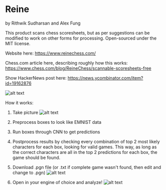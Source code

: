 # Reine
by Rithwik Sudharsan and Alex Fung

This product scans chess scoresheets, but as per suggestions can be modified to work on other forms for processing. Open-sourced under the MIT license.

Website here: https://www.reinechess.com/

Chess.com article here, describing roughly how this works: https://www.chess.com/blog/ReineChess/scannable-scoresheets-free

Show HackerNews post here: https://news.ycombinator.com/item?id=19162876

![alt text](https://images.chesscomfiles.com/uploads/v1/blog/354692.06eee19c.630x354o.f755445341aa@2x.png)

How it works:
1. Take picture
![alt text](https://images.chesscomfiles.com/uploads/v1/images_users/tiny_mce/ReineChess/phpYAXkpl.jpeg)

4. Preprocess boxes to look like EMNIST data
5. Run boxes through CNN to get predictions
6. Postprocess results by checking every combination of top 2 most likely characters for each box, looking for valid games.      This way, as long as the correct characters are all in the top 2 predictions for each box, the game should be found.
7. Download .pgn file (or .txt if complete game wasn't found, then edit and change to .pgn)
![alt text](https://images.chesscomfiles.com/uploads/v1/images_users/tiny_mce/ReineChess/php3hSQwk.png)
8. Open in your engine of choice and analyze!
![alt text](https://images.chesscomfiles.com/uploads/v1/images_users/tiny_mce/ReineChess/php0jChmT.png)
